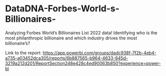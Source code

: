 # DataDNA-Forbes-World-s-Billionaires-
 Analyzing Forbes World’s Billionaires List 2022 data! Identifying who is the most philanthropic billionaire and which industry drives the most billionaire’s?


Link to the report:
https://app.powerbi.com/groups/dadc938f-7f2b-4eb4-a735-a03452dca305/reports/6b887565-b964-4633-845d-3219a212d201/ReportSection248e428c4ed90063b850?experience=power-bi
